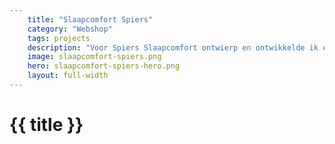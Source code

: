 ```yaml
---
    title: "Slaapcomfort Spiers"
    category: "Webshop"
    tags: projects
    description: "Voor Spiers Slaapcomfort ontwierp en ontwikkelde ik een website en webshop in meerdere talen."
    image: slaapcomfort-spiers.png
    hero: slaapcomfort-spiers-hero.png
    layout: full-width
---
```

<h1>
    {{ title }}
</h1>